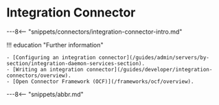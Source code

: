 <!-- SPDX-License-Identifier: CC-BY-4.0 -->
<!-- Copyright Contributors to the ODPi Egeria project 2020. -->

# Integration Connector

---8<-- "snippets/connectors/integration-connector-intro.md"

!!! education "Further information"
    
    - [Configuring an integration connector](/guides/admin/servers/by-section/integration-daemon-services-section).
    - [Writing an integration connector](/guides/developer/integration-connectors/overview).
    - [Open Connector Framework (OCF)](/frameworks/ocf/overview).

---8<-- "snippets/abbr.md"
